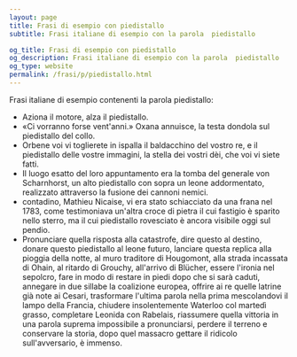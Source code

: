 ```yaml
---
layout: page
title: Frasi di esempio con piedistallo 
subtitle: Frasi italiane di esempio con la parola  piedistallo

og_title: Frasi di esempio con piedistallo 
og_description: Frasi italiane di esempio con la parola  piedistallo
og_type: website
permalink: /frasi/p/piedistallo.html
---
```


Frasi italiane di esempio contenenti la parola piedistallo:


- Aziona il motore, alza il piedistallo.
- «Ci vorranno forse vent'anni.» Oxana annuisce, la testa dondola sul piedistallo del collo.
- Orbene voi vi toglierete in ispalla il baldacchino del vostro re, e il piedistallo delle vostre immagini, la stella dei vostri dèi, che voi vi siete fatti.
- Il luogo esatto del loro appuntamento era la tomba del generale von Scharnhorst, un alto piedistallo con sopra un leone addormentato, realizzato attraverso la fusione dei cannoni nemici.
- contadino, Mathieu Nicaise, vi era stato schiacciato da una frana nel 1783, come testimoniava un'altra croce di pietra il cui fastigio è sparito nello sterro, ma il cui piedistallo rovesciato è ancora visibile oggi sul pendio.
- Pronunciare quella risposta alla catastrofe, dire questo al destino, donare questo piedistallo al leone futuro, lanciare questa replica alla pioggia della notte, al muro traditore di Hougomont, alla strada incassata di Ohain, al ritardo di Grouchy, all'arrivo di Blücher, essere l'ironia nel sepolcro, fare in modo di restare in piedi dopo che si sarà caduti, annegare in due sillabe la coalizione europea, offrire ai re quelle latrine già note ai Cesari, trasformare l'ultima parola nella prima mescolandovi il lampo della Francia, chiudere insolentemente Waterloo col martedì grasso, completare Leonida con Rabelais, riassumere quella vittoria in una parola suprema impossibile a pronunciarsi, perdere il terreno e conservare la storia, dopo quel massacro gettare il ridicolo sull'avversario, è immenso.
